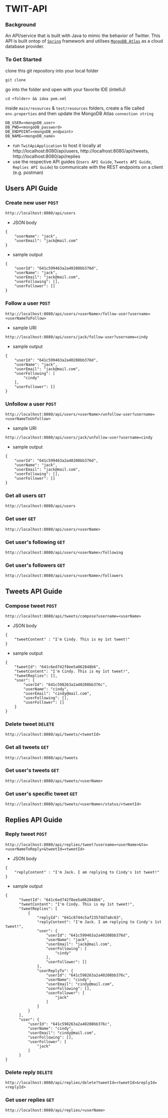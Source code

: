 # TWIT-API
### Background
An API/service that is built with Java to mimic the behavior of Twitter. This API is built ontop of [`Spring`](https://spring.io/) framework and utilises [`MongoDB Atlas`](https://www.mongodb.com/atlas/database) as a cloud database provider.

### To Get Started
clone this git repository into your local folder
```
git clone 
```
go into the folder and open with your favorite IDE (intelliJ)
```
cd <folder> && idea pom.xml
```
inside `main/resources` & `test/resources` folders, create a file called `env.properties` and then update the MongoDB Atlas `connection string`
```
DB_USER=<mongoDB_user>
DB_PWD=<mongoDB_password>
DB_ENDPOINT=<mongoDB_endpoint>
DB_NAME=<mongoDB_name>
```
- run `TwitApiApplication` to host it locally at http://localhost:8080/api/users, http://localhost:8080/api/tweets, http://localhost:8080/api/replies
- use the respective API guides (`Users API Guide`, `Tweets API Guide`, `Replies API Guide`) to communicate with the REST endpoints on a client (e.g. postman)

## Users API Guide

### Create new user `POST`
  ```
  http://localhost:8080/api/users
  ```
  - JSON body
  ```
  {
      "userName": "jack",
      "userEmail": "jack@mail.com"
  }
  ```
  - sample output
  ```
  {
      "userId": "641c599463a2a40208bb376d",
      "userName": "jack",
      "userEmail": "jack@mail.com",
      "userFollowing": [],
      "userFollower": []
  }
  ```

### Follow a user `POST`
  ```
  http://localhost:8080/api/users/<userName>/follow-user?username=<userNameToFollow>
  ```
  - sample URI
  ```
  http://localhost:8080/api/users/jack/follow-user?username=cindy
  ```
  - sample output
  ```
  {
      "userId": "641c599463a2a40208bb376d",
      "userName": "jack",
      "userEmail": "jack@mail.com",
      "userFollowing": [
          "cindy"
      ],
      "userFollower": []
  }
  ```

### Unfollow a user `POST`
  ```
  http://localhost:8080/api/users/<userName>/unfollow-user?username=<userNameToUnfollow>
  ```
  - sample URI
  ```
  http://localhost:8080/api/users/jack/unfollow-user?username=cindy
  ```
  - sample output
  ```
  {
      "userId": "641c599463a2a40208bb376d",
      "userName": "jack",
      "userEmail": "jack@mail.com",
      "userFollowing": [],
      "userFollower": []
  }
  ```
  
### Get all users `GET`
  ```
  http://localhost:8080/api/users
  ```
### Get user `GET`
  ```
  http://localhost:8080/api/users/<userName>
  ```
### Get user's following `GET`
  ```
  http://localhost:8080/api/users/<userName>/following
  ```
### Get user's followers `GET`
  ```
  http://localhost:8080/api/users/<userName>/followers
  ```


## Tweets API Guide

### Compose tweet `POST`
  ```
  http://localhost:8080/api/tweets/compose?username=<userName>
  ```
  - JSON body
  ```
  {
      "tweetContent" : "I'm Cindy. This is my 1st tweet!"
  }
   ```
  - sample output
  ```
  {
      "tweetId": "641c6ed742f8ee5a062848b6",
      "tweetContent": "I'm Cindy. This is my 1st tweet!",
      "tweetReplies": [],
      "user": {
          "userId": "641c598263a2a40208bb376c",
          "userName": "cindy",
          "userEmail": "cindy@mail.com",
          "userFollowing": [],
          "userFollower": []
      }
  }
  ```
  
### Delete tweet `DELETE`
  ```
  http://localhost:8080/api/tweets/<tweetId>
  ```

### Get all tweets `GET`
  ```
  http://localhost:8080/api/tweets
  ```

### Get user's tweets `GET`
  ```
  http://localhost:8080/api/tweets/<userName>
  ```
  
### Get user's specific tweet `GET`
  ```
  http://localhost:8080/api/tweets/<userName>/status/<tweetId>
  ```

## Replies API Guide

### Reply tweet `POST`
  ```
  http://localhost:8080/api/replies/tweet?username=<userName>&to=<userNameToReply>&tweetId=<tweetId>
  ```
  - JSON body
  ```
  {
      "replyContent" : "I'm Jack. I am replying to Cindy's 1st tweet!"
  }
  ```
  - sample output
  ```
  {
        "tweetId": "641c6ed742f8ee5a062848b6",
        "tweetContent": "I'm Cindy. This is my 1st tweet!",
        "tweetReplies": [
            {
                "replyId": "641c8744c5af2357dd7a8c63",
                "replyContent": "I'm Jack. I am replying to Cindy's 1st tweet!",
                "user": {
                    "userId": "641c599463a2a40208bb376d",
                    "userName": "jack",
                    "userEmail": "jack@mail.com",
                    "userFollowing": [
                        "cindy"
                    ],
                    "userFollower": []
                },
                "userReplyTo": {
                    "userId": "641c598263a2a40208bb376c",
                    "userName": "cindy",
                    "userEmail": "cindy@mail.com",
                    "userFollowing": [],
                    "userFollower": [
                        "jack"
                    ]
                }
            }
        ],
        "user": {
            "userId": "641c598263a2a40208bb376c",
            "userName": "cindy",
            "userEmail": "cindy@mail.com",
            "userFollowing": [],
            "userFollower": [
                "jack"
            ]
        }
  }
  ```

### Delete reply `DELETE`
  ```
  http://localhost:8080/api/replies/delete?tweetId=<tweetId>&replyId=<replyId>
  ```

### Get user replies `GET`
  ```
  http://localhost:8080/api/replies/<userName>
  ```
